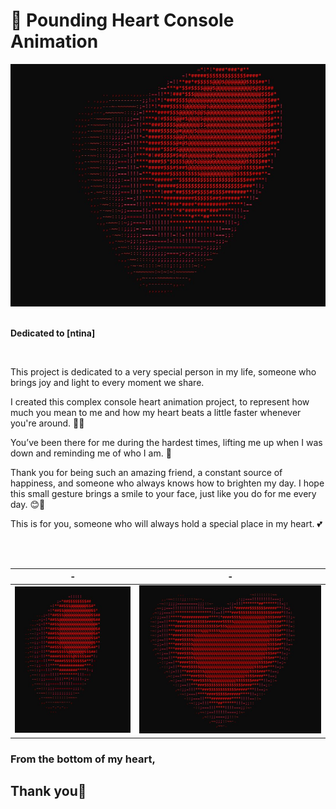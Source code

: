 # 💖 Pounding Heart Console Animation


<div align = "center">
  
<img src = "img/img1.jpg">

</div>

<br>

**Dedicated to [ntina]**

<br>

This project is dedicated to a very special person in my life, someone who brings joy and light to every moment we share.

I created this complex console heart animation project, to represent how much you mean to me and how my heart beats a little faster whenever you're around. 💓💫

You’ve been there for me during the hardest times, lifting me up when I was down and reminding me of who I  am. 🙏

Thank you for being such an amazing friend, a constant source of happiness, and someone who always knows how to brighten my day. I hope this small gesture brings a smile to your face, just like you do for me every day. 😊💖

This is for you, someone who will always hold a special place in my heart. 💕



<br><br>


|       -        |       -        |
| -------------- | -------------- |
| ![Alt Text 1](img/img3.jpg) | ![Alt Text 2](img/img2.jpg) |

### From the bottom of my heart,  
## **Thank you**💖
